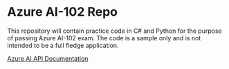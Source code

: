 # Azure AI-102 Repo

This repository will contain practice code in C# and Python for the purpose of passing Azure AI-102 exam. 
The code is a sample only and is not intended to be a full fledge application.

[Azure AI API Documentation](https://eastus.dev.cognitive.microsoft.com/)
